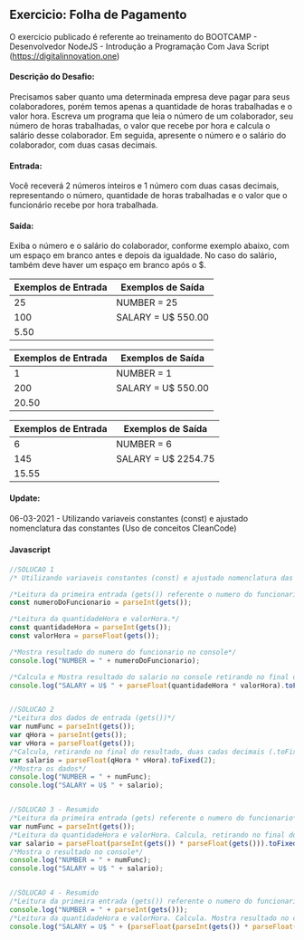 ## Exercicio: Folha de Pagamento

O exercicio publicado é referente ao treinamento do BOOTCAMP - Desenvolvedor NodeJS - Introdução a Programação Com Java Script (https://digitalinnovation.one)

#### Descrição do Desafio:

Precisamos saber quanto uma determinada empresa deve pagar para seus colaboradores, porém temos apenas a quantidade de horas trabalhadas e o valor hora. Escreva um programa que leia o número de um colaborador, seu número de horas trabalhadas, o valor que recebe por hora e calcula o salário desse colaborador. Em seguida, apresente o número e o salário do colaborador, com duas casas decimais.

#### Entrada: 

Você receverá 2 números inteiros e 1 número com duas casas decimais, representando o número, quantidade de horas trabalhadas e o valor que o funcionário recebe por hora trabalhada.

#### Saída: 

Exiba o número e o salário do colaborador, conforme exemplo abaixo, com um espaço em branco antes e depois da igualdade. No caso do salário, também deve haver um espaço em branco após o $.

Exemplos de Entrada  | Exemplos de Saída
------------- | -------------
25 | NUMBER = 25
100 | SALARY = U$ 550.00
5.50 | 

Exemplos de Entrada  | Exemplos de Saída
------------- | -------------
1 | NUMBER = 1
200 | SALARY = U$ 550.00
20.50 |

Exemplos de Entrada  | Exemplos de Saída
------------- | -------------
6 | NUMBER = 6
145 | SALARY = U$ 2254.75
15.55 |



#### Update:
06-03-2021 - Utilizando variaveis constantes (const) e ajustado nomenclatura das constantes (Uso de conceitos CleanCode)

#### Javascript　

```javascript
//SOLUCAO 1 
/* Utilizando variaveis constantes (const) e ajustado nomenclatura das constantes (Uso de conceitos CleanCode) */ 

/*Leitura da primeira entrada (gets()) referente o numero do funcionario.*/
const numeroDoFuncionario = parseInt(gets());

/*Leitura da quantidadeHora e valorHora.*/ 
const quantidadeHora = parseInt(gets());
const valorHora = parseFloat(gets());

/*Mostra resultado do numero do funcionario no console*/
console.log("NUMBER = " + numeroDoFuncionario);

/*Calcula e Mostra resultado do salario no console retirando no final duas casas decimais (.toFixed())*/
console.log("SALARY = U$ " + parseFloat(quantidadeHora * valorHora).toFixed(2));


//SOLUCAO 2
/*Leitura dos dados de entrada (gets())*/
var numFunc = parseInt(gets());
var qHora = parseInt(gets());
var vHora = parseFloat(gets());
/*Calcula, retirando no final do resultado, duas cadas decimais (.toFixed())*/
var salario = parseFloat(qHora * vHora).toFixed(2);
/*Mostra os dados*/
console.log("NUMBER = " + numFunc);
console.log("SALARY = U$ " + salario);


//SOLUCAO 3 - Resumido
/*Leitura da primeira entrada (gets) referente o numero do funcionario*/
var numFunc = parseInt(gets());
/*Leitura da quantidadeHora e valorHora. Calcula, retirando no final do resultado, duas cadas decimais (.toFixed())*/
var salario = parseFloat(parseInt(gets()) * parseFloat(gets())).toFixed(2);
/*Mostra o resultado no console*/
console.log("NUMBER = " + numFunc);
console.log("SALARY = U$ " + salario);


//SOLUCAO 4 - Resumido
/*Leitura da primeira entrada (gets()) referente o numero do funcionario. Mostra resultado no console*/
console.log("NUMBER = " + parseInt(gets()));
/*Leitura da quantidadeHora e valorHora. Calcula. Mostra resultado no console retirando no final duas casas decimais (.toFixed())*/
console.log("SALARY = U$ " + (parseFloat(parseInt(gets()) * parseFloat(gets())).toFixed(2)));
```
